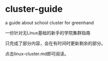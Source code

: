 # cluster-guide
a guide about school cluster for greenhand

一份针对无Linux基础的新手的学院集群指南

只完成了部分内容，会在有时间时更新剩余的部分。

点击linux-cluster.md即可阅读。
